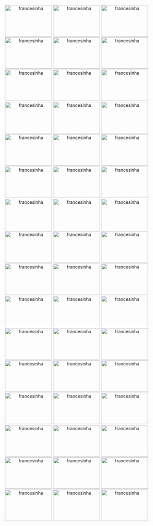<p align="center">
  <img src="https://lh3.googleusercontent.com/Yos63e27T1OGzYe4ATlAFBs_H-MTiCtjAXdXGi5mGeW2BqIema3IBnNc5XX18hWFHb2QqA=s113" height='100' width="150" title="francesinha">
  <img src="https://lh3.googleusercontent.com/Yos63e27T1OGzYe4ATlAFBs_H-MTiCtjAXdXGi5mGeW2BqIema3IBnNc5XX18hWFHb2QqA=s113" height='100' width="150" title="francesinha">
  <img src="https://lh3.googleusercontent.com/Yos63e27T1OGzYe4ATlAFBs_H-MTiCtjAXdXGi5mGeW2BqIema3IBnNc5XX18hWFHb2QqA=s113" height='100' width="150" title="francesinha">
  <img src="https://lh3.googleusercontent.com/Yos63e27T1OGzYe4ATlAFBs_H-MTiCtjAXdXGi5mGeW2BqIema3IBnNc5XX18hWFHb2QqA=s113" height='100' width="150" title="francesinha">
  <img src="https://lh3.googleusercontent.com/Yos63e27T1OGzYe4ATlAFBs_H-MTiCtjAXdXGi5mGeW2BqIema3IBnNc5XX18hWFHb2QqA=s113" height='100' width="150" title="francesinha">
  <img src="https://lh3.googleusercontent.com/Yos63e27T1OGzYe4ATlAFBs_H-MTiCtjAXdXGi5mGeW2BqIema3IBnNc5XX18hWFHb2QqA=s113" height='100' width="150" title="francesinha">
  <img src="https://lh3.googleusercontent.com/Yos63e27T1OGzYe4ATlAFBs_H-MTiCtjAXdXGi5mGeW2BqIema3IBnNc5XX18hWFHb2QqA=s113" height='100' width="150" title="francesinha">
  <img src="https://lh3.googleusercontent.com/Yos63e27T1OGzYe4ATlAFBs_H-MTiCtjAXdXGi5mGeW2BqIema3IBnNc5XX18hWFHb2QqA=s113" height='100' width="150" title="francesinha">
  <img src="https://lh3.googleusercontent.com/Yos63e27T1OGzYe4ATlAFBs_H-MTiCtjAXdXGi5mGeW2BqIema3IBnNc5XX18hWFHb2QqA=s113" height='100' width="150" title="francesinha">
  <img src="https://lh3.googleusercontent.com/Yos63e27T1OGzYe4ATlAFBs_H-MTiCtjAXdXGi5mGeW2BqIema3IBnNc5XX18hWFHb2QqA=s113" height='100' width="150" title="francesinha">
  <img src="https://lh3.googleusercontent.com/Yos63e27T1OGzYe4ATlAFBs_H-MTiCtjAXdXGi5mGeW2BqIema3IBnNc5XX18hWFHb2QqA=s113" height='100' width="150" title="francesinha">
  <img src="https://lh3.googleusercontent.com/Yos63e27T1OGzYe4ATlAFBs_H-MTiCtjAXdXGi5mGeW2BqIema3IBnNc5XX18hWFHb2QqA=s113" height='100' width="150" title="francesinha">
  <img src="https://lh3.googleusercontent.com/Yos63e27T1OGzYe4ATlAFBs_H-MTiCtjAXdXGi5mGeW2BqIema3IBnNc5XX18hWFHb2QqA=s113" height='100' width="150" title="francesinha">
  <img src="https://lh3.googleusercontent.com/Yos63e27T1OGzYe4ATlAFBs_H-MTiCtjAXdXGi5mGeW2BqIema3IBnNc5XX18hWFHb2QqA=s113" height='100' width="150" title="francesinha">
  <img src="https://lh3.googleusercontent.com/Yos63e27T1OGzYe4ATlAFBs_H-MTiCtjAXdXGi5mGeW2BqIema3IBnNc5XX18hWFHb2QqA=s113" height='100' width="150" title="francesinha">
  <img src="https://lh3.googleusercontent.com/Yos63e27T1OGzYe4ATlAFBs_H-MTiCtjAXdXGi5mGeW2BqIema3IBnNc5XX18hWFHb2QqA=s113" height='100' width="150" title="francesinha">
  <img src="https://lh3.googleusercontent.com/Yos63e27T1OGzYe4ATlAFBs_H-MTiCtjAXdXGi5mGeW2BqIema3IBnNc5XX18hWFHb2QqA=s113" height='100' width="150" title="francesinha">
  <img src="https://lh3.googleusercontent.com/Yos63e27T1OGzYe4ATlAFBs_H-MTiCtjAXdXGi5mGeW2BqIema3IBnNc5XX18hWFHb2QqA=s113" height='100' width="150" title="francesinha">
  <img src="https://lh3.googleusercontent.com/Yos63e27T1OGzYe4ATlAFBs_H-MTiCtjAXdXGi5mGeW2BqIema3IBnNc5XX18hWFHb2QqA=s113" height='100' width="150" title="francesinha">
  <img src="https://lh3.googleusercontent.com/Yos63e27T1OGzYe4ATlAFBs_H-MTiCtjAXdXGi5mGeW2BqIema3IBnNc5XX18hWFHb2QqA=s113" height='100' width="150" title="francesinha">
  <img src="https://lh3.googleusercontent.com/Yos63e27T1OGzYe4ATlAFBs_H-MTiCtjAXdXGi5mGeW2BqIema3IBnNc5XX18hWFHb2QqA=s113" height='100' width="150" title="francesinha">
  <img src="https://lh3.googleusercontent.com/Yos63e27T1OGzYe4ATlAFBs_H-MTiCtjAXdXGi5mGeW2BqIema3IBnNc5XX18hWFHb2QqA=s113" height='100' width="150" title="francesinha">
  <img src="https://lh3.googleusercontent.com/Yos63e27T1OGzYe4ATlAFBs_H-MTiCtjAXdXGi5mGeW2BqIema3IBnNc5XX18hWFHb2QqA=s113" height='100' width="150" title="francesinha">
  <img src="https://lh3.googleusercontent.com/Yos63e27T1OGzYe4ATlAFBs_H-MTiCtjAXdXGi5mGeW2BqIema3IBnNc5XX18hWFHb2QqA=s113" height='100' width="150" title="francesinha">
  <img src="https://lh3.googleusercontent.com/Yos63e27T1OGzYe4ATlAFBs_H-MTiCtjAXdXGi5mGeW2BqIema3IBnNc5XX18hWFHb2QqA=s113" height='100' width="150" title="francesinha">
  <img src="https://lh3.googleusercontent.com/Yos63e27T1OGzYe4ATlAFBs_H-MTiCtjAXdXGi5mGeW2BqIema3IBnNc5XX18hWFHb2QqA=s113" height='100' width="150" title="francesinha">
  <img src="https://lh3.googleusercontent.com/Yos63e27T1OGzYe4ATlAFBs_H-MTiCtjAXdXGi5mGeW2BqIema3IBnNc5XX18hWFHb2QqA=s113" height='100' width="150" title="francesinha">
  <img src="https://lh3.googleusercontent.com/Yos63e27T1OGzYe4ATlAFBs_H-MTiCtjAXdXGi5mGeW2BqIema3IBnNc5XX18hWFHb2QqA=s113" height='100' width="150" title="francesinha">
  <img src="https://lh3.googleusercontent.com/Yos63e27T1OGzYe4ATlAFBs_H-MTiCtjAXdXGi5mGeW2BqIema3IBnNc5XX18hWFHb2QqA=s113" height='100' width="150" title="francesinha">
  <img src="https://lh3.googleusercontent.com/Yos63e27T1OGzYe4ATlAFBs_H-MTiCtjAXdXGi5mGeW2BqIema3IBnNc5XX18hWFHb2QqA=s113" height='100' width="150" title="francesinha">
  <img src="https://lh3.googleusercontent.com/Yos63e27T1OGzYe4ATlAFBs_H-MTiCtjAXdXGi5mGeW2BqIema3IBnNc5XX18hWFHb2QqA=s113" height='100' width="150" title="francesinha">
  <img src="https://lh3.googleusercontent.com/Yos63e27T1OGzYe4ATlAFBs_H-MTiCtjAXdXGi5mGeW2BqIema3IBnNc5XX18hWFHb2QqA=s113" height='100' width="150" title="francesinha">
  <img src="https://lh3.googleusercontent.com/Yos63e27T1OGzYe4ATlAFBs_H-MTiCtjAXdXGi5mGeW2BqIema3IBnNc5XX18hWFHb2QqA=s113" height='100' width="150" title="francesinha">
  <img src="https://lh3.googleusercontent.com/Yos63e27T1OGzYe4ATlAFBs_H-MTiCtjAXdXGi5mGeW2BqIema3IBnNc5XX18hWFHb2QqA=s113" height='100' width="150" title="francesinha">
  <img src="https://lh3.googleusercontent.com/Yos63e27T1OGzYe4ATlAFBs_H-MTiCtjAXdXGi5mGeW2BqIema3IBnNc5XX18hWFHb2QqA=s113" height='100' width="150" title="francesinha">
  <img src="https://lh3.googleusercontent.com/Yos63e27T1OGzYe4ATlAFBs_H-MTiCtjAXdXGi5mGeW2BqIema3IBnNc5XX18hWFHb2QqA=s113" height='100' width="150" title="francesinha">
  <img src="https://lh3.googleusercontent.com/Yos63e27T1OGzYe4ATlAFBs_H-MTiCtjAXdXGi5mGeW2BqIema3IBnNc5XX18hWFHb2QqA=s113" height='100' width="150" title="francesinha">
  <img src="https://lh3.googleusercontent.com/Yos63e27T1OGzYe4ATlAFBs_H-MTiCtjAXdXGi5mGeW2BqIema3IBnNc5XX18hWFHb2QqA=s113" height='100' width="150" title="francesinha">
  <img src="https://lh3.googleusercontent.com/Yos63e27T1OGzYe4ATlAFBs_H-MTiCtjAXdXGi5mGeW2BqIema3IBnNc5XX18hWFHb2QqA=s113" height='100' width="150" title="francesinha">
  <img src="https://lh3.googleusercontent.com/Yos63e27T1OGzYe4ATlAFBs_H-MTiCtjAXdXGi5mGeW2BqIema3IBnNc5XX18hWFHb2QqA=s113" height='100' width="150" title="francesinha">
  <img src="https://lh3.googleusercontent.com/Yos63e27T1OGzYe4ATlAFBs_H-MTiCtjAXdXGi5mGeW2BqIema3IBnNc5XX18hWFHb2QqA=s113" height='100' width="150" title="francesinha">
  <img src="https://lh3.googleusercontent.com/Yos63e27T1OGzYe4ATlAFBs_H-MTiCtjAXdXGi5mGeW2BqIema3IBnNc5XX18hWFHb2QqA=s113" height='100' width="150" title="francesinha">
  <img src="https://lh3.googleusercontent.com/Yos63e27T1OGzYe4ATlAFBs_H-MTiCtjAXdXGi5mGeW2BqIema3IBnNc5XX18hWFHb2QqA=s113" height='100' width="150" title="francesinha">
  <img src="https://lh3.googleusercontent.com/Yos63e27T1OGzYe4ATlAFBs_H-MTiCtjAXdXGi5mGeW2BqIema3IBnNc5XX18hWFHb2QqA=s113" height='100' width="150" title="francesinha">
  <img src="https://lh3.googleusercontent.com/Yos63e27T1OGzYe4ATlAFBs_H-MTiCtjAXdXGi5mGeW2BqIema3IBnNc5XX18hWFHb2QqA=s113" height='100' width="150" title="francesinha">
  <img src="https://lh3.googleusercontent.com/Yos63e27T1OGzYe4ATlAFBs_H-MTiCtjAXdXGi5mGeW2BqIema3IBnNc5XX18hWFHb2QqA=s113" height='100' width="150" title="francesinha">
  <img src="https://lh3.googleusercontent.com/Yos63e27T1OGzYe4ATlAFBs_H-MTiCtjAXdXGi5mGeW2BqIema3IBnNc5XX18hWFHb2QqA=s113" height='100' width="150" title="francesinha">
  <img src="https://lh3.googleusercontent.com/Yos63e27T1OGzYe4ATlAFBs_H-MTiCtjAXdXGi5mGeW2BqIema3IBnNc5XX18hWFHb2QqA=s113" height='100' width="150" title="francesinha">
</p>
